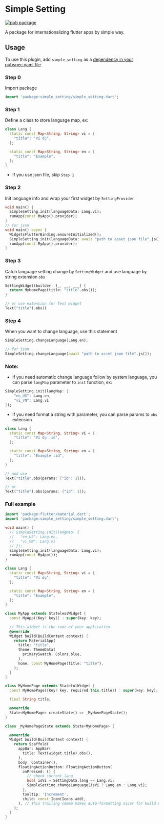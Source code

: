 # Simple Setting

[![pub package](https://img.shields.io/pub/v/simple_setting.svg)](https://pub.dev/packages/simple_setting)

A package for internationalizing flutter apps by simple way.

## Usage
To use this plugin, add `simple_setting` as a [dependency in your pubspec.yaml file](https://flutter.dev/docs/development/packages-and-plugins/using-packages).

### Step 0
Import package
```dart
import 'package:simple_setting/simple_setting.dart';
```

### Step 1
Define a class to store language map, ex:
```dart
class Lang {
  static const Map<String, String> vi = {
    "title": "Ví dụ",
  };

  static const Map<String, String> en = {
    "title": "Example",
  };
}
```

* If you use json file, skip `Step 1`

### Step 2
Init language info and wrap your first widget by `SettingProvider`
```dart
void main() {
  SimpleSetting.init(languageData: Lang.vi);
  runApp(const MyApp().provider);
}
// for json
void main() async {
  WidgetsFlutterBinding.ensureInitialized();
  SimpleSetting.init(languageData: await "path to asset json file".js());
  runApp(const MyApp().provider);
}
```

### Step 3
Catch language setting change by `SettingWidget` and use language by string extension `obs`
```dart
SettingWidget(builder: (_, __, ___) {
  return MyHomePage(title: "title".obs());
}

// or use extension for Text widget
Text("title").obs()
```

### Step 4
When you want to change language, use this statement
```dart
SimpleSetting.changeLanguage(Lang.en);

// for json
SimpleSetting.changeLanguage(await "path to asset json file".js());
```

### Note:
- If you need automatic change language follow by system language, you can parse `langMap` parameter to `init` function, ex:
```dart
SimpleSetting.init(langMap: {
    "en_US": Lang.en,
    "vi_VN": Lang.vi
});
```
- If you need format a string with parameter, you can parse params to `obs` extension
```dart
class Lang {
  static const Map<String, String> vi = {
    "title": "Ví dụ :id",
  };

  static const Map<String, String> en = {
    "title": "Example :id",
  };
}

// and use
Text("title".obs(params: {"id": 1}));

// or
Text("title").obs(params: {"id": 1});

```

### Full example
```dart
import 'package:flutter/material.dart';
import 'package:simple_setting/simple_setting.dart';

void main() {
  // SimpleSetting.init(langMap: {
  //   "en_US": Lang.en,
  //   "vi_VN": Lang.vi
  // });
  SimpleSetting.init(languageData: Lang.vi);
  runApp(const MyApp());
}

class Lang {
  static const Map<String, String> vi = {
    "title": "Ví dụ",
  };

  static const Map<String, String> en = {
    "title": "Example",
  };
}

class MyApp extends StatelessWidget {
  const MyApp({Key? key}) : super(key: key);

  // This widget is the root of your application.
  @override
  Widget build(BuildContext context) {
    return MaterialApp(
      title: "title",
      theme: ThemeData(
        primarySwatch: Colors.blue,
      ),
      home: const MyHomePage(title: "title"),
    );
  }
}

class MyHomePage extends StatefulWidget {
  const MyHomePage({Key? key, required this.title}) : super(key: key);

  final String title;

  @override
  State<MyHomePage> createState() => _MyHomePageState();
}

class _MyHomePageState extends State<MyHomePage> {

  @override
  Widget build(BuildContext context) {
    return Scaffold(
      appBar: AppBar(
        title: Text(widget.title).obs(),
      ),
      body: Container(),
      floatingActionButton: FloatingActionButton(
        onPressed: () {
          // check current lang
          bool isVi = SettingData.lang == Lang.vi;
          SimpleSetting.changeLanguage(isVi ? Lang.en : Lang.vi);
        },
        tooltip: 'Increment',
        child: const Icon(Icons.add),
      ), // This trailing comma makes auto-formatting nicer for build methods.
    );
  }
}
```